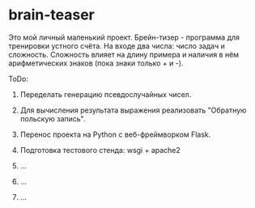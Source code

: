 # brain-teaser


Это мой личный маленький проект. Брейн-тизер - программа для тренировки устного счёта. На входе два числа: число задач и сложность. Сложность влияет на длину примера и наличия в нём арифметических знаков (пока знаки только + и -).


ToDo:
1. Переделать генерацию псевдослучайных чисел.

2. Для вычисления результата выражения реализовать "Обратную польскую запись".

3. Перенос проекта на Python с веб-фреймворком Flask.

4. Подготовка тестового стенда: wsgi + apache2

5. ...

6. ...

7. ...
